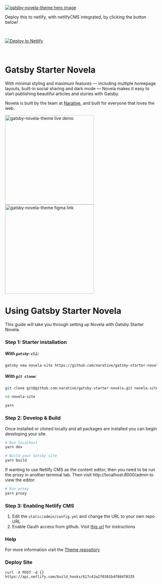 <a href="https://novela.narative.co" target="_blank">
<img src="https://cdn.jsdelivr.net/gh/mostafachatillon/gatsby-theme-novela-example_test@master/assets/gatsby-theme-novela-hero.jpg" alt="gatsby-novela-theme hero image" />
</a>

<br/>

Deploy this to netlify, with netlifyCMS integrated, by clicking the button below!

<br/>

[![Deploy to Netlify](https://www.netlify.com/img/deploy/button.svg)](https://app.netlify.com/start/deploy?repository=https://github.com/kaziridwan/gatsby-starter-novela-netlifycms)

<br/>

# Gatsby Starter Novela

With minimal styling and maximum features — including multiple homepage layouts, built-in social sharing and dark mode — Novela makes it easy to start publishing beautiful articles and stories with Gatsby.

Novela is built by the team at [Narative](https://www.narative.co), and built for everyone that loves the web.

<div>
<a href="https://novela.narative.co" target="_blank">
<img src="https://cdn.jsdelivr.net/gh/mostafachatillon/gatsby-theme-novela-example_test@master/assets/gatsby-theme-novela-cta-demo.jpg" alt="gatsby-novela-theme live demo" width="295px" />
</a>
</div>

<div>
<a href="https://www.narative.co/design/open/novela" target="_blank">
<img src="https://cdn.jsdelivr.net/gh/mostafachatillon/gatsby-theme-novela-example_test@master/assets/gatsby-theme-novela-cta-figma.jpg" alt="gatsby-novela-theme figma link" width="295px" />
</a>
</div>

# Using Gatsby Starter Novela

This guide will take you through setting up Novela with Gatsby Starter Novela.

### Step 1: Starter installation

##### With `gatsby-cli`:

```sh
gatsby new novela-site https://github.com/narative/gatsby-starter-novela
```

##### With `git clone`:

```sh
git clone git@github.com:narative/gatsby-starter-novela.git novela-site

cd novela-site

yarn
```

### Step 2: Develop & Build

Once installed or cloned locally and all packages are installed you can begin developing your site.

```sh
# Run localhost
yarn dev

# Build your Gatsby site
yarn build
```

If wanting to use Netlify CMS as the content editor, then you need to be run the proxy in another terminal tab. Then visit
http://localhost:8000/admin to view the editor.
```sh
# Run proxy
yarn proxy
```

### Step 3: Enabling Netlify CMS
1. Edit the `static/admin/config.yml` and change the URL to your own repo URL
2. Enable Oauth access from github. Visit [this url](https://docs.netlify.com/visitor-access/oauth-provider-tokens/#setup-and-settings) for instructions

### Help

For more information visit the [Theme repository](https://github.com/narative/gatsby-theme-novela)

### Deploy Site
```curl -X POST -d {} https://api.netlify.com/build_hooks/617c43a2f0301b4f88470335```